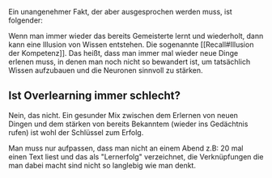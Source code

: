 Ein unangenehmer Fakt, der aber ausgesprochen werden muss, ist folgender:

Wenn man immer wieder das bereits Gemeisterte lernt und wiederholt, dann kann eine Illusion von Wissen entstehen. Die sogenannte [[Recall#Illusion der Kompetenz]]. Das heißt, dass man immer mal wieder neue Dinge erlenen muss, in denen man noch nicht so bewandert ist, um tatsächlich Wissen aufzubauen und die Neuronen sinnvoll zu stärken.

## Ist Overlearning immer schlecht?
Nein, das nicht. Ein gesunder Mix zwischen dem Erlernen von neuen Dingen und dem stärken von bereits Bekanntem (wieder ins Gedächtnis rufen) ist wohl der Schlüssel zum Erfolg.

Man muss nur aufpassen, dass man nicht an einem Abend z.B: 20 mal einen Text liest und das als "Lernerfolg" verzeichnet, die Verknüpfungen die man dabei macht sind nicht so langlebig wie man denkt.